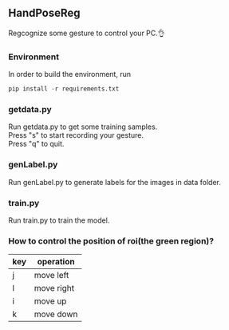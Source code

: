 ## HandPoseReg
Regcognize some gesture to control your PC.👌
### Environment
In order to build the environment, run
```python
pip install -r requirements.txt
```
### getdata.py
Run getdata.py to get some training samples.<br>
Press "s" to start recording your gesture.<br>
Press "q" to quit.
### genLabel.py
Run genLabel.py to generate labels for the images in data folder.
### train.py
Run train.py to train the model.
### How to control the position of roi(the green region)?
| key  | operation  |
| ---- | ---------- |
| j    | move left  |
| l    | move right |
| i    | move up    |
| k    | move down  |